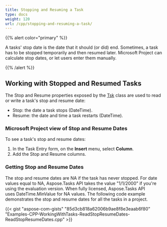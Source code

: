 ```yaml
---
title: Stopping and Resuming a Task
type: docs
weight: 120
url: /cpp/stopping-and-resuming-a-task/
---
```


{{% alert color="primary" %}} 

A tasks' stop date is the date that it should (or did) end. Sometimes, a task has to be stopped temporarily and then resumed later. Microsoft Project can calculate stop dates, or let users enter them manually.

{{% /alert %}} 
## **Working with Stopped and Resumed Tasks**
The Stop and Resume properties exposed by the [Tsk](http://www.aspose.com/api/net/tasks/aspose.tasks/tsk) class are used to read or write a task's stop and resume date:

- Stop: the date a task stops (DateTime).
- Resume: the date and time a task restarts (DateTime).
### **Microsoft Project view of Stop and Resume Dates**
To see a task's stop and resume dates:

1. In the Task Entry form, on the **Insert** menu, select **Column**.
2. Add the Stop and Resume columns.
### **Getting Stop and Resume Dates**
The stop and resume dates are NA if the task has never stopped. For date values equal to NA, Aspose.Tasks API takes the value "1/1/2000" if you're using the evaluation version. When fully licensed, Aspose.Tasks API uses DateTime.MinValue for NA values. The following code example demonstrates the stop and resume dates for all the tasks in a project.

{{< gist "aspose-com-gists" "85d3cb818a62006b9ae8f8e3eaab6f80" "Examples-CPP-WorkingWithTasks-ReadStopResumeDates-ReadStopResumeDates.cpp" >}}
